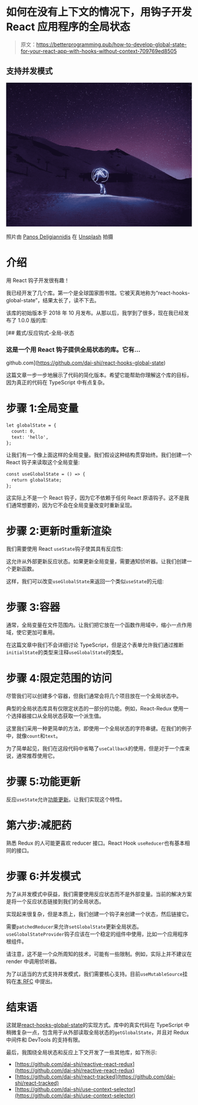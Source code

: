 # 如何在没有上下文的情况下，用钩子开发 React 应用程序的全局状态

> 原文：<https://betterprogramming.pub/how-to-develop-global-state-for-your-react-app-with-hooks-without-context-709769ed8505>

## 支持并发模式

![](img/75bd0a2bb2ae13d5dd1062afecefd166.png)

照片由 [Panos Deligiannidis](https://unsplash.com/@panosskier?utm_source=unsplash&utm_medium=referral&utm_content=creditCopyText) 在 [Unsplash](https://unsplash.com/s/photos/drama?utm_source=unsplash&utm_medium=referral&utm_content=creditCopyText) 拍摄

# 介绍

用 React 钩子开发很有趣！

我已经开发了几个库。第一个是全球国家图书馆。它被天真地称为“react-hooks-global-state”，结果太长了，读不下去。

该库的初始版本于 2018 年 10 月发布。从那以后，我学到了很多，现在我已经发布了 1.0.0 版的库:

[](https://github.com/dai-shi/react-hooks-global-state) [## 戴式/反应钩式-全局-状态

### 这是一个用 React 钩子提供全局状态的库。它有…

github.com](https://github.com/dai-shi/react-hooks-global-state) 

这篇文章一步一步地展示了代码的简化版本。希望它能帮助你理解这个库的目标，因为真正的代码在 TypeScript 中有点复杂。

# 步骤 1:全局变量

```
let globalState = {
  count: 0,
  text: 'hello',
};
```

让我们有一个像上面这样的全局变量。我们假设这种结构贯穿始终。我们创建一个 React 钩子来读取这个全局变量:

```
const useGlobalState = () => {
  return globalState;
};
```

这实际上不是一个 React 钩子，因为它不依赖于任何 React 原语钩子。这不是我们通常想要的，因为它不会在全局变量改变时重新呈现。

# 步骤 2:更新时重新渲染

我们需要使用 React `useState`钩子使其具有反应性:

这允许从外部更新反应状态。如果更新全局变量，需要通知侦听器。让我们创建一个更新函数。

这样，我们可以改变`useGlobalState`来返回一个类似`useState`的元组:

# 步骤 3:容器

通常，全局变量在文件范围内。让我们把它放在一个函数作用域中，缩小一点作用域，使它更加可重用。

在这篇文章中我们不会详细讨论 TypeScript，但是这个表单允许我们通过推断`initialState`的类型来注释`useGlobalState`的类型。

# 步骤 4:限定范围的访问

尽管我们可以创建多个容器，但我们通常会将几个项目放在一个全局状态中。

典型的全局状态库具有仅限定状态的一部分的功能。例如，React-Redux 使用一个选择器接口从全局状态获取一个派生值。

这里我们采用一种更简单的方法，即使用一个全局状态的字符串键。在我们的例子中，就像`count`和`text`。

为了简单起见，我们在这段代码中省略了`useCallback`的使用，但是对于一个库来说，通常推荐使用它。

# 步骤 5:功能更新

反应`useState`允许[功能更新](https://reactjs.org/docs/hooks-reference.html#functional-updates)。让我们实现这个特性。

# 第六步:减肥药

熟悉 Redux 的人可能更喜欢 reducer 接口。React Hook `useReducer`也有基本相同的接口。

# 步骤 6:并发模式

为了从并发模式中获益，我们需要使用反应状态而不是外部变量。当前的解决方案是将一个反应状态链接到我们的全局状态。

实现起来很复杂，但是本质上，我们创建一个钩子来创建一个状态，然后链接它。

需要`patchedReducer`来允许`setGlobalState`更新全局状态。`useGlobalStateProvider`钩子应该在一个稳定的组件中使用，比如一个应用程序根组件。

请注意，这不是一个众所周知的技术，可能有一些限制。例如，实际上并不建议在 render 中调用侦听器。

为了以适当的方式支持并发模式，我们需要核心支持。目前`useMutableSource`挂钩在[本 RFC](https://github.com/reactjs/rfcs/pull/147) 中提出。

# 结束语

这就是[react-hooks-global-state](https://github.com/dai-shi/react-hooks-global-state)的实现方式。库中的真实代码在 TypeScript 中稍微复杂一点，包含用于从外部读取全局状态的`getGlobalState`，并且对 Redux 中间件和 DevTools 的支持有限。

最后，我围绕全局状态和反应上下文开发了一些其他库，如下所示:

*   [https://github.com/dai-shi/reactive-react-redux](https://github.com/dai-shi/reactive-react-redux)
*   [https://github.com/dai-shi/react-tracked](https://github.com/dai-shi/react-tracked)
*   [https://github.com/dai-shi/use-context-selector](https://github.com/dai-shi/use-context-selector)